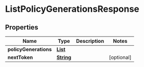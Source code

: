 

# ListPolicyGenerationsResponse


## Properties

| Name | Type | Description | Notes |
|------------ | ------------- | ------------- | -------------|
|**policyGenerations** | [**List**](List.md) |  |  |
|**nextToken** | [**String**](String.md) |  |  [optional] |



